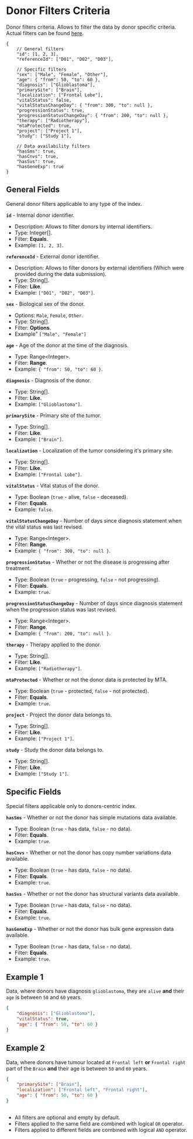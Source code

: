 # Donor Filters Criteria
Donor filters criteria. Allows to filter the data by donor specific criteria. Actual filters can be found [here](../Unite.Indices.Search/Services/Filters/Base/Donors/Criteria/DonorCriteria.cs).

```jsonc
{
    // General filters
    "id": [1, 2, 3],
    "referenceId": ["D01", "D02", "D03"],

    // Specific filters
    "sex": ["Male", "Female", "Other"],
    "age": { "from": 50, "to": 60 },
    "diagnosis": ["Glioblastoma"],
    "primarySite": ["Brain"],
    "localization": ["Frontal Lobe"],
    "vitalStatus": false,
    "vitalStatusChangeDay": { "from": 300, "to": null },
    "progressionStatus": true,
    "progressionStatusChangeDay": { "from": 200, "to": null },
    "therapy": ["Radiotherapy"],
    "mtaProtected": true,
    "project": ["Project 1"],
    "study": ["Study 1"],

    // Data availability filters
    "hasSms": true,
    "hasCnvs": true,
    "hasSvs": true,
    "hasGeneExp": true
}
```


## General Fields
General donor filters applicable to any type of the index.

**`id`** - Internal donor identifier.
- Description: Allows to filter donors by internal identifiers.
- Type: Integer[].
- Filter: **Equals**.
- Example: `[1, 2, 3]`.

**`referenceId`** - External donor identifier.
- Description: Allows to filter donors by external identifiers (Which were provided during the data submission).
- Type: String[].
- Filter: **Like**.
- Example: `["D01", "D02", "D03"]`.

**`sex`** - Biological sex of the donor.
- Options: `Male`, `Female`, `Other`.
- Type: String[].
- Filter: **Options**.
- Example" `["Male", "Female"]`

**`age`** - Age of the donor at the time of the diagnosis.
- Type: Range\<Integer\>.
- Filter: **Range**.
- Example: `{ "from": 50, "to": 60 }`.

**`diagnosis`** - Diagnosis of the donor.
- Type: String[].
- Filter: **Like**.
- Example: `["Glioblastoma"]`.

**`primarySite`** - Primary site of the tumor.
- Type: String[].
- Filter: **Like**.
- Example: `["Brain"]`.

**`localization`** - Localization of the tumor considering it's primary site.
- Type: String[].
- Filter: **Like**.
- Example: `["Frontal Lobe"]`.

**`vitalStatus`** - Vital status of the donor.
- Type: Boolean (`true` - alive, `false` - deceased).
- Filter: **Equals**.
- Example: `false`.

**`vitalStatusChangeDay`** - Number of days since diagnosis statement when the vital status was last revised.
- Type: Range\<Integer\>.
- Filter: **Range**.
- Example: `{ "from": 300, "to": null }`.

**`progressionStatus`** - Whether or not the disease is progressing after treatment.
- Type: Boolean (`true` - progressing, `false` - not progressing).
- Filter: **Equals**.
- Example: `true`.

**`progressionStatusChangeDay`** - Number of days since diagnosis statement when the progression status was last revised.
- Type: Range\<Integer\>.
- Filter: **Range**.
- Example: `{ "from": 200, "to": null }`.

**`therapy`** - Therapy applied to the donor.
- Type: String[].
- Filter: **Like**.
- Example: `["Radiotherapy"]`.

**`mtaProtected`** - Whether or not the donor data is protected by MTA.
- Type: Boolean (`true` - protected, `false` - not protected).
- Filter: **Equals**.
- Example: `true`.

**`project`** - Project the donor data belongs to.
- Type: String[].
- Filter: **Like**.
- Example: `["Project 1"]`.

**`study`** - Study the donor data belongs to.
- Type: String[].
- Filter: **Like**.
- Example: `["Study 1"]`.


## Specific Fields
Special filters applicable only to donors-centric index.

**`hasSms`** - Whether or not the donor has simple mutations data available.
- Type: Boolean (`true` - has data, `false` - no data).
- Filter: **Equals**.
- Example: `true`.

**`hasCnvs`** - Whether or not the donor has copy number variations data available.
- Type: Boolean (`true` - has data, `false` - no data).
- Filter: **Equals**.
- Example: `true`.

**`hasSvs`** - Whether or not the donor has structural variants data available.
- Type: Boolean (`true` - has data, `false` - no data).
- Filter: **Equals**.
- Example: `true`.

**`hasGeneExp`** - Whether or not the donor has bulk gene expression data available.
- Type: Boolean (`true` - has data, `false` - no data).
- Filter: **Equals**.
- Example: `true`.


## Example 1
Data, where donors have diagnosis `glioblastoma`, they are `alive` **and** their `age` is between `50` and `60` years.

```json
{
    "diagnosis": ["Glioblastoma"],
    "vitalStatus": true,
    "age": { "from": 50, "to": 60 }
}
```

## Example 2
Data, where donors have tumour located at `Frontal left` **or** `Frontal right` part of the `Brain` **and** their age is between `50` and `60` years.

```json
{
    "primarySite": ["Brain"],
    "localization": ["Frontal left", "Frontal right"],
    "age": { "from": 50, "to": 60 }
}
```


##
- All filters are optional and empty by default.
- Filters applied to the same field are combined with logical `OR` operator.
- Filters applied to different fields are combined with logical `AND` operator.
